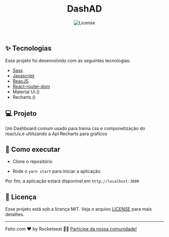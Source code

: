 <h1 align="center">DashAD</h1>

<p align="center">
  <img alt="License" src="https://img.shields.io/static/v1?label=license&message=MIT&color=8257E5&labelColor=000000">

</p>

<br>

## ✨ Tecnologias

Esse projeto foi desenvolvido com as seguintes tecnologias:

- [Sass]()
- [Javascript]()
- [ReacJS]()
- [React-router-dom]()
- Material Ui.()
- Recharts.()

## 💻 Projeto

Um Dashboard comum usado para treina css e componetização do reactJs,e ultilizando a Api Recharts para graficos 

## 🚀 Como executar

- Clone o repositório

- Rode o `yarn start` para iniciar a aplicação.

Por fim, a aplicação estará disponível em `http://localhost:3000`

## 📄 Licença

Esse projeto está sob a licença MIT. Veja o arquivo [LICENSE](LICENSE.md) para mais detalhes.

---

Feito com ♥ by Rocketseat 👋🏻 [Participe da nossa comunidade!](https://discordapp.com/invite/gCRAFhc)
